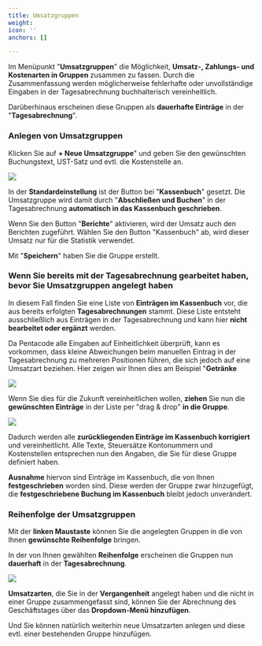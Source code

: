 ```yaml
---
title: Umsatzgruppen
weight: 
icon: ''
anchors: []

---
```

Im Menüpunkt "**Umsatzgruppen**" die Möglichkeit, **Umsatz-, Zahlungs- und Kostenarten in Gruppen** zusammen zu fassen. Durch die Zusammenfassung werden möglicherweise fehlerhafte oder unvollständige Eingaben in der Tagesabrechnung buchhalterisch vereinheitlich.

Darüberhinaus erscheinen diese Gruppen als **dauerhafte Einträge** in der "**Tagesabrechnung**".

### Anlegen von Umsatzgruppen

Klicken Sie auf **+ Neue Umsatzgruppe**" und geben Sie den gewünschten Buchungstext, UST-Satz und evtl. die Kostenstelle an.

![](https://s3.amazonaws.com/helpscout.net/docs/assets/5dd29b3f04286364bc91dcd3/images/5f4661ae042863444aa0df2e/file-hgfUoAyIHX.png)

In der **Standardeinstellung** ist der Button bei "**Kassenbuch**" gesetzt. Die Umsatzgruppe wird damit durch "**Abschließen und Buchen**" in der Tagesabrechnung **automatisch in das Kassenbuch geschrieben**.

Wenn Sie den Button "**Berichte**" aktivieren, wird der Umsatz auch den Berichten zugeführt. Wählen Sie den Button "Kassenbuch" ab, wird dieser Umsatz nur für die Statistik verwendet.

Mit "**Speichern**" haben Sie die Gruppe erstellt.

### Wenn Sie bereits mit der Tagesabrechnung gearbeitet haben, bevor Sie Umsatzgruppen angelegt haben

In diesem Fall finden Sie eine Liste von **Einträgen im Kassenbuch** vor, die aus bereits erfolgten **Tagesabrechnungen** stammt. Diese Liste entsteht ausschließlich aus Einträgen in der Tagesabrechnung und kann hier **nicht bearbeitet oder ergänzt** werden.

Da Pentacode alle Eingaben auf Einheitlichkeit überprüft, kann es vorkommen, dass kleine Abweichungen beim manuellen Eintrag in der Tagesabrechnung zu mehreren Positionen führen, die sich jedoch auf eine Umsatzart beziehen. Hier zeigen wir Ihnen dies am Beispiel "**Getränke**

![](https://s3.amazonaws.com/helpscout.net/docs/assets/5dd29b3f04286364bc91dcd3/images/5f4661042c7d3a352e916747/file-STwpriz5ul.png)

Wenn Sie dies für die Zukunft vereinheitlichen wollen, **ziehen** Sie nun die **gewünschten Einträge** in der Liste per "drag & drop" **in die Gruppe**.

![](https://s3.amazonaws.com/helpscout.net/docs/assets/5dd29b3f04286364bc91dcd3/images/5f466236c9e77c0016ffc908/file-jtAVriAx2h.png)

Dadurch werden alle **zurückliegenden Einträge im Kassenbuch korrigiert** und vereinheitlicht. Alle Texte, Steuersätze Kontonummern und Kostenstellen entsprechen nun den Angaben, die Sie für diese Gruppe definiert haben.

**Ausnahme** hiervon sind Einträge im Kassenbuch, die von Ihnen **festgeschrieben** worden sind. Diese werden der Gruppe zwar hinzugefügt, die **festgeschriebene Buchung im Kassenbuch** bleibt jedoch unverändert.

### Reihenfolge der Umsatzgruppen

Mit der **linken Maustaste** können Sie die angelegten Gruppen in die von Ihnen **gewünschte Reihenfolge** bringen.

In der von Ihnen gewählten **Reihenfolge** erscheinen die Gruppen nun **dauerhaft** in der **Tagesabrechnung**.

![](https://s3.amazonaws.com/helpscout.net/docs/assets/5dd29b3f04286364bc91dcd3/images/5f466430c9e77c0016eb1cda/file-2a5UXI27s6.png)

**Umsatzarten**, die Sie in der **Vergangenheit** angelegt haben und die nicht in einer Gruppe zusammengefasst sind, können Sie der Abrechnung des Geschäftstages über das **Dropdown-Menü hinzufügen**.

Und Sie können natürlich weiterhin neue Umsatzarten anlegen und diese evtl. einer bestehenden Gruppe hinzufügen.
